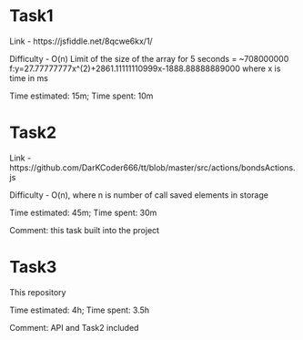 
# Task1
<p>Link - https://jsfiddle.net/8qcwe6kx/1/ </p>
<p>
Difficulty - O(n) Limit of the size of the array for 5 seconds = ~708000000 f:y=27.77777777x^(2)+2861.11111110999x-1888.88888889000 where x is time in ms </p>
<p>Time estimated: 15m; Time spent: 10m</p>

# Task2
<p>Link - https://github.com/DarKCoder666/tt/blob/master/src/actions/bondsActions.js</p>
<p>Difficulty - O(n), where n is number of call saved elements in storage</p>
<p>Time estimated: 45m; Time spent: 30m</p>
<p>Comment: this task built into the project</p>

# Task3
<p>This repository</p>
<p>Time estimated: 4h; Time spent: 3.5h</p>
<p>Comment: API and Task2 included</p>
